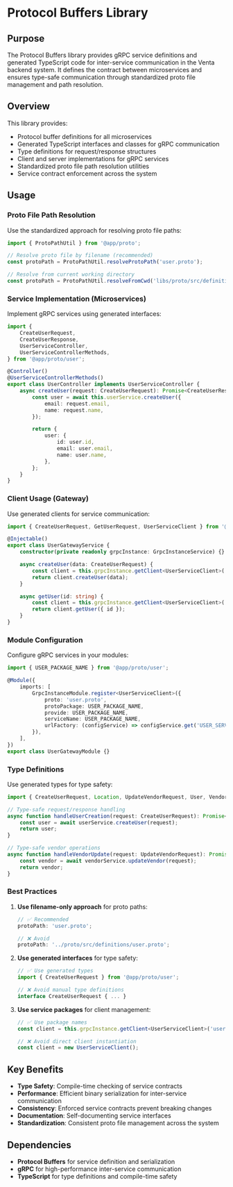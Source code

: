 # Protocol Buffers Library

## Purpose

The Protocol Buffers library provides gRPC service definitions and generated TypeScript code for inter-service communication in the Venta backend system. It defines the contract between microservices and ensures type-safe communication through standardized proto file management and path resolution.

## Overview

This library provides:

- Protocol buffer definitions for all microservices
- Generated TypeScript interfaces and classes for gRPC communication
- Type definitions for request/response structures
- Client and server implementations for gRPC services
- Standardized proto file path resolution utilities
- Service contract enforcement across the system

## Usage

### Proto File Path Resolution

Use the standardized approach for resolving proto file paths:

```typescript
import { ProtoPathUtil } from '@app/proto';

// Resolve proto file by filename (recommended)
const protoPath = ProtoPathUtil.resolveProtoPath('user.proto');

// Resolve from current working directory
const protoPath = ProtoPathUtil.resolveFromCwd('libs/proto/src/definitions/user.proto');
```

### Service Implementation (Microservices)

Implement gRPC services using generated interfaces:

```typescript
import {
	CreateUserRequest,
	CreateUserResponse,
	UserServiceController,
	UserServiceControllerMethods,
} from '@app/proto/user';

@Controller()
@UserServiceControllerMethods()
export class UserController implements UserServiceController {
	async createUser(request: CreateUserRequest): Promise<CreateUserResponse> {
		const user = await this.userService.createUser({
			email: request.email,
			name: request.name,
		});

		return {
			user: {
				id: user.id,
				email: user.email,
				name: user.name,
			},
		};
	}
}
```

### Client Usage (Gateway)

Use generated clients for service communication:

```typescript
import { CreateUserRequest, GetUserRequest, UserServiceClient } from '@app/proto/user';

@Injectable()
export class UserGatewayService {
	constructor(private readonly grpcInstance: GrpcInstanceService) {}

	async createUser(data: CreateUserRequest) {
		const client = this.grpcInstance.getClient<UserServiceClient>('user');
		return client.createUser(data);
	}

	async getUser(id: string) {
		const client = this.grpcInstance.getClient<UserServiceClient>('user');
		return client.getUser({ id });
	}
}
```

### Module Configuration

Configure gRPC services in your modules:

```typescript
import { USER_PACKAGE_NAME } from '@app/proto/user';

@Module({
	imports: [
		GrpcInstanceModule.register<UserServiceClient>({
			proto: 'user.proto',
			protoPackage: USER_PACKAGE_NAME,
			provide: USER_PACKAGE_NAME,
			serviceName: USER_PACKAGE_NAME,
			urlFactory: (configService) => configService.get('USER_SERVICE_ADDRESS'),
		}),
	],
})
export class UserGatewayModule {}
```

### Type Definitions

Use generated types for type safety:

```typescript
import { CreateUserRequest, Location, UpdateVendorRequest, User, Vendor } from '@app/proto';

// Type-safe request/response handling
async function handleUserCreation(request: CreateUserRequest): Promise<User> {
	const user = await userService.createUser(request);
	return user;
}

// Type-safe vendor operations
async function handleVendorUpdate(request: UpdateVendorRequest): Promise<Vendor> {
	const vendor = await vendorService.updateVendor(request);
	return vendor;
}
```

### Best Practices

1. **Use filename-only approach** for proto paths:

   ```typescript
   // ✅ Recommended
   protoPath: 'user.proto';

   // ❌ Avoid
   protoPath: '../proto/src/definitions/user.proto';
   ```

2. **Use generated interfaces** for type safety:

   ```typescript
   // ✅ Use generated types
   import { CreateUserRequest } from '@app/proto/user';

   // ❌ Avoid manual type definitions
   interface CreateUserRequest { ... }
   ```

3. **Use service packages** for client management:

   ```typescript
   // ✅ Use package names
   const client = this.grpcInstance.getClient<UserServiceClient>('user');

   // ❌ Avoid direct client instantiation
   const client = new UserServiceClient();
   ```

## Key Benefits

- **Type Safety**: Compile-time checking of service contracts
- **Performance**: Efficient binary serialization for inter-service communication
- **Consistency**: Enforced service contracts prevent breaking changes
- **Documentation**: Self-documenting service interfaces
- **Standardization**: Consistent proto file management across the system

## Dependencies

- **Protocol Buffers** for service definition and serialization
- **gRPC** for high-performance inter-service communication
- **TypeScript** for type definitions and compile-time safety
